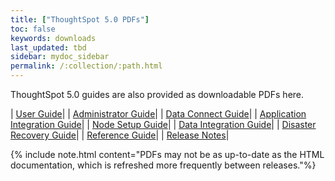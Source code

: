 ```yaml
---
title: ["ThoughtSpot 5.0 PDFs"]
toc: false
keywords: downloads
last_updated: tbd
sidebar: mydoc_sidebar
permalink: /:collection/:path.html
---
```


ThoughtSpot 5.0 guides are also provided as downloadable PDFs here.

| [User Guide](/5.0/pdf/ThoughtSpot_User_Guide_5.0.pdf)|
| [Administrator Guide](/5.0/pdf/ThoughtSpot_User_Guide_5.0.pdf)|
| [Data Connect Guide](/5.0/pdf/ThoughtSpot_TBD_Guide_5.0.pdf)|
| [Application Integration Guide](/pdf/ThoughtSpot_Application_Integration_Guide_5.0.pdf)|
| [Node Setup Guide](/5.0/pdf/ThoughtSpot_Node_Setup_Guide_5.0.pdf)|
| [Data Integration Guide](/5.0/pdf/ThoughtSpot_Data_Integration_Guide_5.0.pdf)|
| [Disaster Recovery Guide](/5.0/5.0/pdf/ThoughtSpot_Disaster_Recovery_Guide_5.0.pdf)|
| [Reference Guide](/5.0/pdf/ThoughtSpot_Reference_Guide_5.0.pdf)|
| [Release Notes](/5.0/pdf/ThoughtSpot_Release_Notes_5.0.pdf)|


{% include note.html content="PDFs may not be as up-to-date as the HTML documentation, which is refreshed more frequently between releases."%}
